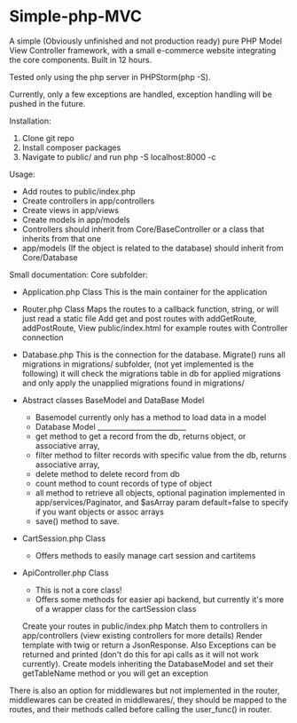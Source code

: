﻿# Simple-php-MVC

 A simple (Obviously unfinished and not production ready) pure PHP Model View Controller framework, with a small e-commerce website integrating the core components.
 Built in 12 hours.
 
Tested only using the php server in PHPStorm(php -S).

Currently, only a few exceptions are handled, exception handling will be pushed in the future.


Installation:
1. Clone git repo
2. Install composer packages
3. Navigate to public/ and run  php -S localhost:8000 -c <Absolute path to a php.ini that has sqlite driver enabled>

Usage:
- Add routes to public/index.php
- Create controllers in app/controllers
- Create views in app/views
- Create models in app/models
- Controllers should inherit from Core/BaseController or a class that inherits from that one
- app/models (If the object is related to the database) should inherit from Core/Database



Small documentation:
Core subfolder:
- Application.php Class
    This is the main container for the application
- Router.php Class
    Maps the routes to a callback function, string, or will just read a static file
    Add get and post routes with addGetRoute, addPostRoute,
    View public/index.html for example routes with Controller connection
- Database.php
    This is the connection for the database.
    Migrate() runs all migrations in migrations/ subfolder,
    (not yet implemented is the following)
    it will check the migrations table in db for applied migrations
    and only apply the unapplied migrations found in migrations/
- Abstract classes BaseModel and DataBase Model
    - Basemodel currently only has a method to load data in a model
    - Database Model _________________________
    - get method to get a record from the db, returns object, or associative array,
    - filter method to filter records with specific value from the db, returns associative array,
    - delete method to delete record from db
    - count method to count records of type of object
    - all method to retrieve all objects, optional pagination implemented in app/services/Paginator, and $asArray param default=false to specify if you want objects or assoc arrays
    - save() method to save.
- CartSession.php Class
    - Offers methods to easily manage cart session and cartitems
- ApiController.php Class
    -  This is not a core class!
    - Offers some methods for easier api backend, but currently it's more of a wrapper class for the cartSession class

  Create your routes in public/index.php
  Match them to controllers in app/controllers (view existing controllers for more details)
  Render template with twig or return a JsonResponse.
  Also Exceptions can be returned and printed (don't do this for api calls as it will not work currently).
  Create models inheriting the DatabaseModel and set their getTableName method or you will get an exception
  

There is also an option for middlewares but not implemented in the router,
middlewares can be created in middlewares/, they should be mapped to the routes, and their methods called before calling the user_func() in router.
